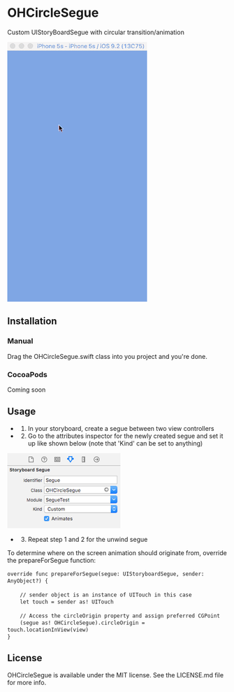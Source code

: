 # OHCircleSegue
Custom UIStoryBoardSegue with circular transition/animation

![Demo](/Resources/segue_demo.gif)

## Installation

### Manual
Drag the OHCircleSegue.swift class into you project and you're done.

### CocoaPods

Coming soon

## Usage

- 1. In your storyboard, create a segue between two view controllers
- 2. Go to the attributes inspector for the newly created segue and set it up like shown below (note that 'Kind' can be set to anything)

![Usage 1](/Resources/usage_1.png)

- 3. Repeat step 1 and 2 for the unwind segue

To determine where on the screen animation should originate from, override the prepareForSegue function:

```
override func prepareForSegue(segue: UIStoryboardSegue, sender: AnyObject?) {
    
    // sender object is an instance of UITouch in this case 
    let touch = sender as! UITouch
    
    // Access the circleOrigin property and assign preferred CGPoint
    (segue as! OHCircleSegue).circleOrigin = touch.locationInView(view)
}
```

## License

OHCircleSegue is available under the MIT license. See the LICENSE.md file for more info.
